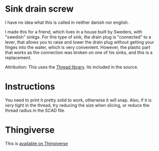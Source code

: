 # Sink drain screw

I have no idea what this is called in neither danish nor english.

I made this for a friend, which lives in a house built by Sweders, with "swedish" sinkgs. For this type of sink, the drain plug is "connected" to a lever, that allows you to raise and lower the drain plug without getting your finges into the water, which is very convenient. However, the plastic part that works as the connection was broken on one of his sinks, and this is a replacement.

Attribution: This uses the [Thread library](http://www.thingiverse.com/thing:8793). Its included in the source.

# Instructions

You need to print it pretty solid to work, otherwise it will snap. Also, if it is *very* tight in the thread, try reducing the size when slicing, or reduce the thread radius in the SCAD file.

# Thingiverse

This is [available on Thingiverse](http://www.thingiverse.com/thing:621235)